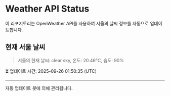 
# Weather API Status

이 리포지토리는 OpenWeather API를 사용하여 서울의 날씨 정보를 자동으로 업데이트합니다.

## 현재 서울 날씨
> 서울의 현재 날씨: clear sky, 온도: 20.46°C, 습도: 90%

⏳ 업데이트 시간: 2025-09-26 01:50:35 (UTC)

---
자동 업데이트 봇에 의해 관리됩니다.

